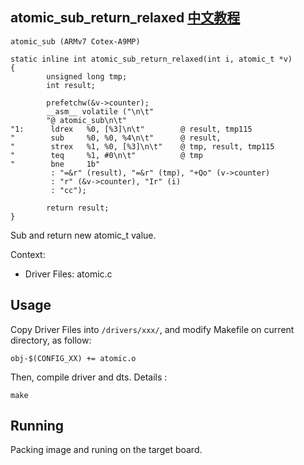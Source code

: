 atomic_sub_return_relaxed [中文教程](https://biscuitos.github.io/blog/ATOMIC_atomic_sub_return_relaxed/)
----------------------------------

```
atomic_sub (ARMv7 Cotex-A9MP)

static inline int atomic_sub_return_relaxed(int i, atomic_t *v)
{
        unsigned long tmp;
        int result;

        prefetchw(&v->counter);
        __asm__ volatile ("\n\t"
        "@ atomic_sub\n\t"
"1:      ldrex   %0, [%3]\n\t"        @ result, tmp115
"        sub     %0, %0, %4\n\t"      @ result,
"        strex   %1, %0, [%3]\n\t"    @ tmp, result, tmp115
"        teq     %1, #0\n\t"          @ tmp
"        bne     1b"
         : "=&r" (result), "=&r" (tmp), "+Qo" (v->counter)
         : "r" (&v->counter), "Ir" (i)
         : "cc");

        return result;
}
```

Sub and return new atomic_t value.

Context:

* Driver Files: atomic.c

## Usage

Copy Driver Files into `/drivers/xxx/`, and modify Makefile on current 
directory, as follow:

```
obj-$(CONFIG_XX) += atomic.o
```

Then, compile driver and dts. Details :

```
make
```

## Running

Packing image and runing on the target board.
